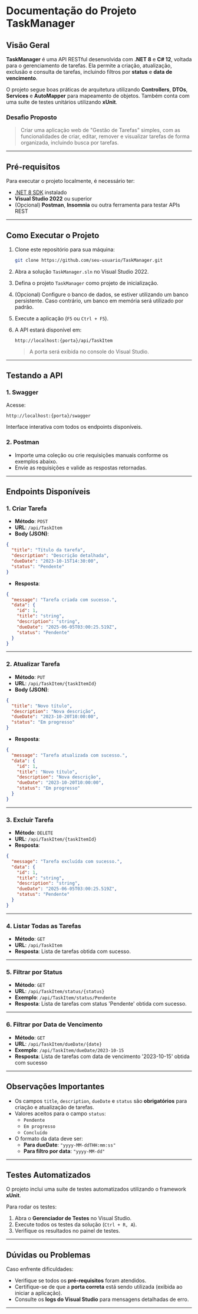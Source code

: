 # Documentação do Projeto TaskManager

## Visão Geral

**TaskManager** é uma API RESTful desenvolvida com **.NET 8** e **C# 12**, voltada para o gerenciamento de tarefas. Ela permite a criação, atualização, exclusão e consulta de tarefas, incluindo filtros por **status** e **data de vencimento**.

O projeto segue boas práticas de arquitetura utilizando **Controllers**, **DTOs**, **Services** e **AutoMapper** para mapeamento de objetos. Também conta com uma suíte de testes unitários utilizando **xUnit**.

### Desafio Proposto

> Criar uma aplicação web de "Gestão de Tarefas" simples, com as funcionalidades de criar, editar, remover e visualizar tarefas de forma organizada, incluindo busca por tarefas.

---

## Pré-requisitos

Para executar o projeto localmente, é necessário ter:

- [.NET 8 SDK](https://dotnet.microsoft.com/download/dotnet/8.0) instalado  
- **Visual Studio 2022** ou superior  
- (Opcional) **Postman**, **Insomnia** ou outra ferramenta para testar APIs REST  

---

## Como Executar o Projeto

1. Clone este repositório para sua máquina:

   ```bash
   git clone https://github.com/seu-usuario/TaskManager.git
   ```

2. Abra a solução `TaskManager.sln` no Visual Studio 2022.

3. Defina o projeto `TaskManager` como projeto de inicialização.

4. (Opcional) Configure o banco de dados, se estiver utilizando um banco persistente. Caso contrário, um banco em memória será utilizado por padrão.

5. Execute a aplicação (`F5` ou `Ctrl + F5`).

6. A API estará disponível em:

   ```
   http://localhost:{porta}/api/TaskItem
   ```

   > A porta será exibida no console do Visual Studio.

---

## Testando a API

### 1. Swagger

Acesse:

```
http://localhost:{porta}/swagger
```

Interface interativa com todos os endpoints disponíveis.

### 2. Postman

- Importe uma coleção ou crie requisições manuais conforme os exemplos abaixo.
- Envie as requisições e valide as respostas retornadas.

---

## Endpoints Disponíveis

### 1. Criar Tarefa

- **Método**: `POST`  
- **URL**: `/api/TaskItem`  
- **Body (JSON)**:

```json
{
  "title": "Título da tarefa",
  "description": "Descrição detalhada",
  "dueDate": "2023-10-15T14:30:00",
  "status": "Pendente"
}
```

- **Resposta**:

```json
{
  "message": "Tarefa criada com sucesso.",
  "data": {
    "id": 1,
    "title": "string",
    "description": "string",
    "dueDate": "2025-06-05T03:00:25.519Z",
    "status": "Pendente"
  }
}
```

---

### 2. Atualizar Tarefa

- **Método**: `PUT`  
- **URL**: `/api/TaskItem/{taskItemId}`  
- **Body (JSON)**:

```json
{
  "title": "Novo título",
  "description": "Nova descrição",
  "dueDate": "2023-10-20T10:00:00",
  "status": "Em progresso"
}
```

- **Resposta**:

```json
{
  "message": "Tarefa atualizada com sucesso.",
  "data": {
    "id": 1,
    "title": "Novo título",
    "description": "Nova descrição",
    "dueDate": "2023-10-20T10:00:00",
    "status": "Em progresso"
  }
}
```

---

### 3. Excluir Tarefa

- **Método**: `DELETE`  
- **URL**: `/api/TaskItem/{taskItemId}`  
- **Resposta**:

```json
{
  "message": "Tarefa excluída com sucesso.",
  "data": {
    "id": 1,
    "title": "string",
    "description": "string",
    "dueDate": "2025-06-05T03:00:25.519Z",
    "status": "Pendente"
  }
}
```

---

### 4. Listar Todas as Tarefas

- **Método**: `GET`  
- **URL**: `/api/TaskItem`  
- **Resposta**: Lista de tarefas obtida com sucesso.

---

### 5. Filtrar por Status

- **Método**: `GET`  
- **URL**: `/api/TaskItem/status/{status}`  
- **Exemplo**: `/api/TaskItem/status/Pendente`  
- **Resposta**: Lista de tarefas com status 'Pendente' obtida com sucesso.

---

### 6. Filtrar por Data de Vencimento

- **Método**: `GET`  
- **URL**: `/api/TaskItem/dueDate/{date}`  
- **Exemplo**: `/api/TaskItem/dueDate/2023-10-15`  
- **Resposta**: Lista de tarefas com data de vencimento '2023-10-15' obtida com sucesso

---

## Observações Importantes

- Os campos `title`, `description`, `dueDate` e `status` são **obrigatórios** para criação e atualização de tarefas.
- Valores aceitos para o campo `status`:
  - `Pendente`
  - `Em progresso`
  - `Concluído`
- O formato da data deve ser:
  - **Para dueDate**: `"yyyy-MM-ddTHH:mm:ss"`
  - **Para filtro por data**: `"yyyy-MM-dd"`

---

## Testes Automatizados

O projeto inclui uma suíte de testes automatizados utilizando o framework **xUnit**.

Para rodar os testes:

1. Abra o **Gerenciador de Testes** no Visual Studio.
2. Execute todos os testes da solução (`Ctrl + R, A`).
3. Verifique os resultados no painel de testes.

---

## Dúvidas ou Problemas

Caso enfrente dificuldades:

- Verifique se todos os **pré-requisitos** foram atendidos.
- Certifique-se de que a **porta correta** está sendo utilizada (exibida ao iniciar a aplicação).
- Consulte os **logs do Visual Studio** para mensagens detalhadas de erro.

---